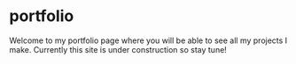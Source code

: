 # portfolio
Welcome to my portfolio page where you will be able to see all my projects I make. Currently this site is under construction so stay tune!
